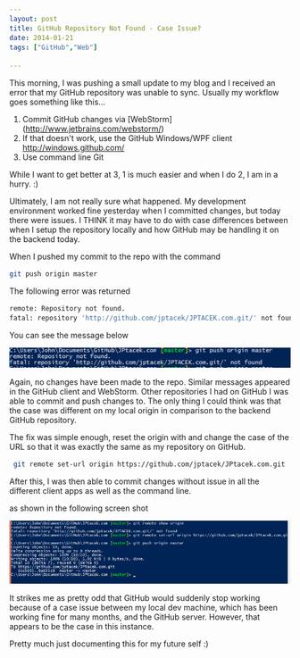 ```yaml
---
layout: post
title: GitHub Repository Not Found - Case Issue?
date: 2014-01-21
tags: ["GitHub","Web"]

---
```


This morning, I was pushing a small update to my blog and I received an error that my GitHub repository was unable to
sync. Usually my workflow goes something like this...

1. Commit GitHub changes via [WebStorm] (http://www.jetbrains.com/webstorm/)
2. If that doesn't work, use the GitHub Windows/WPF client http://windows.github.com/
3. Use command line Git

While I want to get better at 3, 1 is much easier and when I do 2, I am in a hurry. :)

Ultimately, I am not really sure what happened. My development environment worked fine yesterday when I committed
changes, but today there were issues. I THINK it may have to do with case differences between when I setup
the repository locally and how GitHub may be handling it on the backend today.

When I pushed my commit to the repo with the command

```bash
git push origin master
```

The following error was returned
```bash
remote: Repository not found.
fatal: repository 'http://github.com/jptacek/JPTACEK.com.git/' not found
```

You can see the message below

![GitHub Error](repoNotFound.png)

Again, no changes have been made to the repo. Similar messages appeared in the GitHub client and WebStorm. Other
repositories I had on GitHub I was able to commit and push changes to. The only thing I could think was that
the case was different on my local origin in comparison to the backend GitHub repository.

The fix was simple enough, reset the origin with and change the case of the URL so that it was exactly the
same as my repository on GitHub.

```bash
 git remote set-url origin https://github.com/jptacek/JPtacek.com.git
```

After this, I was then able to commit changes without issue in all the different client apps as well as the command
line.

as shown in the following screen shot

 ![Repo found](repoFound.png)

It strikes me as pretty odd that GitHub would suddenly stop working because of a case issue between my local dev
machine, which has been working fine for many months, and the GitHub server. However, that appears to be the case in this instance.

Pretty much just documenting this for my future self :)




